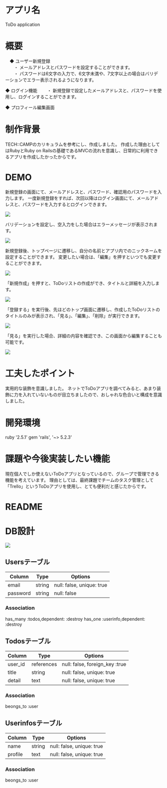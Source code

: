 # アプリ名
ToDo application

# 概要
　◆ ユーザー新規登録  
 　　・ メールアドレスとパスワードを設定することができます。  
 　　・ パスワードは6文字の入力で、6文字未満や、7文字以上の場合はバリデーションでエラー表示されるようになります。  
   
  ◆ ログイン機能
 　　・ 新規登録で設定したメールアドレスと、パスワードを使用し、ログインすることができます。
 
  ◆ プロフィール編集画面

# 制作背景
TECH::CAMPのカリキュラムを参考にし、作成しました。
作成した理由としてはRubyとRuby on Railsの基礎であるMVCの流れを意識し、日常的に利用できるアプリを作成したかったからです。

# DEMO
新規登録の画面にて、メールアドレスと、パスワード、確認用のパスワードを入力します。
一度新規登録をすれば、次回以降はログイン画面にて、メールアドレスと、パスワードを入力するとログインできます。

![](https://i.gyazo.com/36d79bebc5f29d2b5818eee8297762bc.png)


バリデーションを設定し、空入力をした場合はエラーメッセージが表示されます。

![](https://i.gyazo.com/757d6ba01863e54a9f07efdf1dc499de.png)


新規登録後、トップページに遷移し、自分の名前とアプリ内でのニックネームを設定することができます。
変更したい場合は、「編集」を押すといつでも変更することができます。

![](https://i.gyazo.com/9e61e3f194eb320f143ddec6022301ad.png)


「新規作成」を押すと、ToDoリストの作成ができ、タイトルと詳細を入力します。

![](https://i.gyazo.com/f0cd60f13ac201b3bcf73b00752b3029.png)


「登録する」を実行後、先ほどのトップ画面に遷移し、作成したToDoリストのタイトルのみが表示され、「見る」、「編集」、「削除」が実行できます。

![](https://i.gyazo.com/7cabbd3979e2b7f2cbdc69cbb3608a78.png)


「見る」を実行した場合、詳細の内容を確認でき、この画面から編集することも可能です。

![](https://i.gyazo.com/a7d25515ddd759e0545c9d9fa1cf087d.png)

# 工夫したポイント
実用的な装飾を意識しました。
ネットでToDoアプリを調べてみると、あまり装飾に力を入れていないものが目立ちましたので、おしゃれな色合いと構成を意識しました。

# 開発環境
ruby '2.5.1'
gem 'rails', '~> 5.2.3'

# 課題や今後実装したい機能
現在個人でしか使えないToDoアプリとなっているので、グループで管理できる機能を考えています。
理由としては、最終課題でチームのタスク管理として「Trello」というToDoアプリを使用し、とても便利だと感じたからです。

# README
# DB設計
![](https://i.gyazo.com/fdac9880e9484c160fd4afc5043bb863.png)

## Usersテーブル
|Column|Type|Options|
|------|----|-------|
|email|string|null: false, unique: true|
|password|string|null: false|
### Association
has_many :todos,dependent: :destroy
has_one :userinfo,dependent: :destroy

## Todosテーブル
|Column|Type|Options|
|------|----|-------|
|user_id|references|null: false, foreign_key :true|
|title|string|null: false, unique: true|
|detail|text|null: false, unique: true|
### Association
beongs_to :user

## Userinfosテーブル
|Column|Type|Options|
|------|----|-------|
|name|string|null: false, unique: true|
|profile|text|null: false, unique: true|
### Association
beongs_to :user
